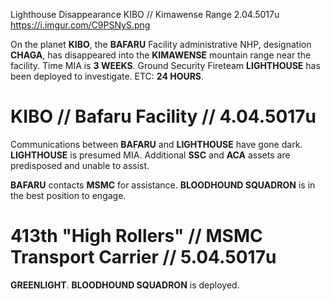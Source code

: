 Lighthouse Disappearance
KIBO // Kimawense Range
2.04.5017u
https://i.imgur.com/C9PSNyS.png

On the planet **KIBO**, the **BAFARU** Facility administrative NHP, designation **CHAGA**, has disappeared into the **KIMAWENSE** mountain range near the facility. Time MIA is **3 WEEKS**. Ground Security Fireteam **LIGHTHOUSE** has been deployed to investigate. ETC: **24 HOURS**.

# KIBO // Bafaru Facility // 4.04.5017u

Communications between **BAFARU** and **LIGHTHOUSE** have gone dark. **LIGHTHOUSE** is presumed MIA. Additional **SSC** and **ACA** assets are predisposed and unable to assist.

**BAFARU** contacts **MSMC** for assistance. **BLOODHOUND SQUADRON** is in the best position to engage.

# 413th "High Rollers" // MSMC Transport Carrier // 5.04.5017u

**GREENLIGHT**. **BLOODHOUND SQUADRON** is deployed.
